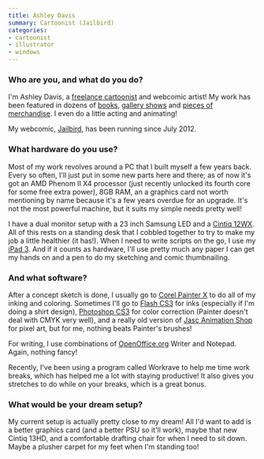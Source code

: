 ```yaml
---
title: Ashley Davis
summary: Cartoonist (Jailbird)
categories:
- cartoonist
- illustrator
- windows
---
```


### Who are you, and what do you do?

I'm Ashley Davis, a [freelance cartoonist](http://oddlookingbird.com/ "Ashley's website.") and webcomic artist! My work has been featured in dozens of [books](http://oddlookingbird.com/tagged/zines "Zines that Ashley's work is in."), [gallery shows](http://oddlookingbird.com/tagged/exhibited "Ashley's exhibited work.") and [pieces of merchandise](http://shop.oddlookingbird.com/ "Ashley's store."). I even do a little acting and animating!

My webcomic, [Jailbird](http://an.oddlookingbird.com/ "Ashley's webcomic."), has been running since July 2012.

### What hardware do you use?

Most of my work revolves around a PC that I built myself a few years back. Every so often, I'll just put in some new parts here and there; as of now it's got an AMD Phenom II X4 processor (just recently unlocked its fourth core for some free extra power), 8GB RAM, an a graphics card not worth mentioning by name because it's a few years overdue for an upgrade. It's not the most powerful machine, but it suits my simple needs pretty well!

I have a dual monitor setup with a 23 inch Samsung LED and a [Cintiq 12WX][cintiq]. All of this rests on a standing desk that I cobbled together to try to make my job a little healthier (it has!). When I need to write scripts on the go, I use my [iPad 3][ipad-3]. And if it counts as hardware, I'll use pretty much any paper I can get my hands on and a pen to do my sketching and comic thumbnailing.

### And what software?

After a concept sketch is done, I usually go to [Corel Painter X][painter] to do all of my inking and coloring. Sometimes I'll go to [Flash CS3][flash] for inks (especially if I'm doing a shirt design), [Photoshop CS3][photoshop] for color correction (Painter doesn't deal with CMYK very well), and a really old version of [Jasc Animation Shop][animation-shop] for pixel art, but for me, nothing beats Painter's brushes!

For writing, I use combinations of [OpenOffice.org][openoffice] Writer and Notepad. Again, nothing fancy!

Recently, I've been using a program called Workrave to help me time work breaks, which has helped me a lot with staying productive! It also gives you stretches to do while on your breaks, which is a great bonus.

### What would be your dream setup?

My current setup is actually pretty close to my dream! All I'd want to add is a better graphics card (and a better PSU so it'll work), maybe that new Cintiq 13HD, and a comfortable drafting chair for when I need to sit down. Maybe a plusher carpet for my feet when I'm standing too!

[ipad-3]: https://www.apple.com/ipad/ "A tablet device with a retina display."
[cintiq]: https://www.wacom.com/en/us/cintiq "A computer screen you can draw on."
[animation-shop]: http://www.softpedia.com/get/Multimedia/Graphic/Graphic-Editors/Animation-Shop.shtml "An old animation tool for Windows."
[flash]: https://en.wikipedia.org/wiki/Adobe_Flash "A software and animation editor."
[openoffice]: http://www.openoffice.org/ "An open-source office suite."
[painter]: https://www.painterartist.com/en/product/paint-program/ "Digital art software."
[photoshop]: https://www.adobe.com/products/photoshop.html "A bitmap image editor."
